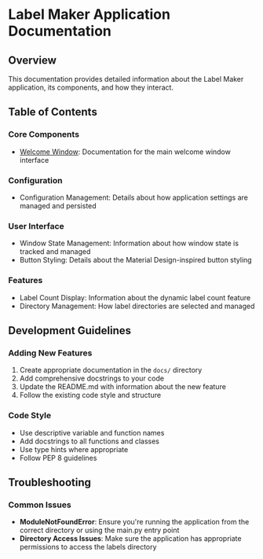 # Label Maker Application Documentation

## Overview

This documentation provides detailed information about the Label Maker application, its components, and how they interact.

## Table of Contents

### Core Components

- [Welcome Window](welcome_window.md): Documentation for the main welcome window interface

### Configuration

- Configuration Management: Details about how application settings are managed and persisted

### User Interface

- Window State Management: Information about how window state is tracked and managed
- Button Styling: Details about the Material Design-inspired button styling

### Features

- Label Count Display: Information about the dynamic label count feature
- Directory Management: How label directories are selected and managed

## Development Guidelines

### Adding New Features

1. Create appropriate documentation in the `docs/` directory
2. Add comprehensive docstrings to your code
3. Update the README.md with information about the new feature
4. Follow the existing code style and structure

### Code Style

- Use descriptive variable and function names
- Add docstrings to all functions and classes
- Use type hints where appropriate
- Follow PEP 8 guidelines

## Troubleshooting

### Common Issues

- **ModuleNotFoundError**: Ensure you're running the application from the correct directory or using the main.py entry point
- **Directory Access Issues**: Make sure the application has appropriate permissions to access the labels directory
